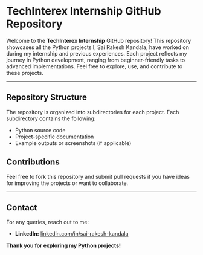 # TechInterex Internship GitHub Repository

Welcome to the **TechInterex Internship** GitHub repository! This repository showcases all the Python projects I, Sai Rakesh Kandala, have worked on during my internship and previous experiences. Each project reflects my journey in Python development, ranging from beginner-friendly tasks to advanced implementations. Feel free to explore, use, and contribute to these projects.

---

## **Repository Structure**

The repository is organized into subdirectories for each project. Each subdirectory contains the following:  
- Python source code  
- Project-specific documentation  
- Example outputs or screenshots (if applicable)  



## **Contributions**  
Feel free to fork this repository and submit pull requests if you have ideas for improving the projects or want to collaborate.

---

## **Contact**  
For any queries, reach out to me:  
- **LinkedIn:** [linkedin.com/in/sai-rakesh-kandala](#)  

**Thank you for exploring my Python projects!**  
